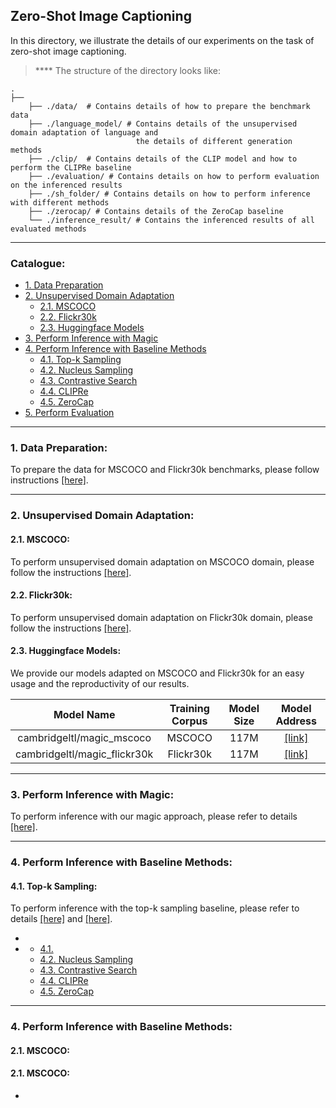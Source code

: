 ## Zero-Shot Image Captioning
In this directory, we illustrate the details of our experiments on the task of zero-shot image captioning. 

> ****  The structure of the directory looks like:

    .
    ├──
        ├── ./data/  # Contains details of how to prepare the benchmark data
        ├── ./language_model/ # Contains details of the unsupervised domain adaptation of language and 
                                the details of different generation methods
        ├── ./clip/  # Contains details of the CLIP model and how to perform the CLIPRe baseline
        ├── ./evaluation/ # Contains details on how to perform evaluation on the inferenced results
        ├── ./sh_folder/ # Contains details on how to perform inference with different methods
        ├── ./zerocap/ # Contains details of the ZeroCap baseline
        └── ./inference_result/ # Contains the inferenced results of all evaluated methods

****
### Catalogue:
* <a href='#data_preparation'>1. Data Preparation</a>
* <a href='#unsupervised_domain_adaptation'>2. Unsupervised Domain Adaptation</a>
    * <a href='#mscoco_adaptation'>2.1. MSCOCO</a>
    * <a href='#flickr30k_adaptation'>2.2. Flickr30k</a>
    * <a href='#huggingface_models'>2.3. Huggingface Models</a>
* <a href='#inference_with_magic'>3. Perform Inference with Magic</a>
* <a href='#inference_with_baseline'>4. Perform Inference with Baseline Methods</a>
    * <a href='#topk_sampling'>4.1. Top-k Sampling</a>
    * <a href='#nucleues_sampling'>4.2. Nucleus Sampling</a>
    * <a href='#contrastive_search'>4.3. Contrastive Search</a>
    * <a href='#clipre'>4.4. CLIPRe</a>
    * <a href='#zerocap'>4.5. ZeroCap</a>
* <a href='#evaluation'>5. Perform Evaluation</a> 


****

<span id='data_preparation'/>

### 1. Data Preparation:
To prepare the data for MSCOCO and Flickr30k benchmarks, please follow instructions [[here]](https://github.com/yxuansu/MAGIC/tree/main/image_captioning/data).


****

<span id='unsupervised_domain_adaptation'/>

### 2. Unsupervised Domain Adaptation:

<span id='mscoco_adaptation'/>

#### 2.1. MSCOCO:
To perform unsupervised domain adaptation on MSCOCO domain, please follow the instructions [[here]](https://github.com/yxuansu/MAGIC/tree/main/image_captioning/language_model#12unsupervised-domain-adaptation-on-mscoco). 


<span id='flickr30k_adaptation'/>

#### 2.2. Flickr30k:
To perform unsupervised domain adaptation on Flickr30k domain, please follow the instructions [[here]](https://github.com/yxuansu/MAGIC/tree/main/image_captioning/language_model#22-unsupervised-domain-adaptation-on-flickr30k). 

<span id='huggingface_models'/>

#### 2.3. Huggingface Models:
We provide our models adapted on MSCOCO and Flickr30k for an easy usage and the reproductivity of our results.

|Model Name|Training Corpus|Model Size|Model Address|
|:-------------:|:-------------:|:-------------:|:-------------:|
|cambridgeltl/magic_mscoco|MSCOCO|117M|[[link]](https://huggingface.co/cambridgeltl/magic_mscoco/)|
|cambridgeltl/magic_flickr30k|Flickr30k|117M|[[link]](https://huggingface.co/cambridgeltl/magic_flickr30k/)|



****

<span id='inference_with_magic'/>

### 3. Perform Inference with Magic:
To perform inference with our magic approach, please refer to details [[here]](https://github.com/yxuansu/MAGIC/tree/main/image_captioning/sh_folder#1-magic-search).

****

<span id='inference_with_baseline'/>

### 4. Perform Inference with Baseline Methods:

<span id='topk_sampling'/>

#### 4.1. Top-k Sampling:
To perform inference with the top-k sampling baseline, please refer to details [[here]](https://github.com/yxuansu/MAGIC/tree/main/image_captioning/sh_folder#3-top-k-sampling) and [[here]](https://github.com/yxuansu/MAGIC/tree/main/image_captioning/language_model#32-top-k-sampling-).


* <a href='#'></a>
* <a href='#'></a>
    * <a href='#'>4.1. </a>
    * <a href='#nucleues_sampling'>4.2. Nucleus Sampling</a>
    * <a href='#contrastive_search'>4.3. Contrastive Search</a>
    * <a href='#clipre'>4.4. CLIPRe</a>
    * <a href='#zerocap'>4.5. ZeroCap</a>



****

<span id='inference_with_baseline'/>

### 4. Perform Inference with Baseline Methods:

<span id='mscoco_adaptation'/>

#### 2.1. MSCOCO:

<span id='mscoco_adaptation'/>

#### 2.1. MSCOCO:

* <a href='#'></a>



